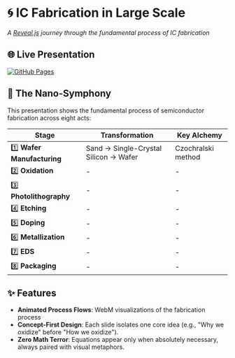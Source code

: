 # 🌀 IC Fabrication in Large Scale

*A [Reveal.js](http://lab.hakim.se/reveal-js/) journey through the fundamental process of IC fabrication*  

## 🌐 Live Presentation  
[![GitHub Pages](https://img.shields.io/badge/Explore-Slides-royalblue?style=for-the-badge&logo=github)](https://sliaghat.github.io/Fabrication-in-Large-Scale)  

## 🔬 The Nano-Symphony  

This presentation shows the fundamental process of semiconductor fabrication across eight acts:  

| Stage | Transformation | Key Alchemy |
|-------|---------------|-------------|
| 1️⃣ **Wafer Manufacturing** | Sand → Single-Crystal Silicon → Wafer | Czochralski method |
| 2️⃣ **Oxidation** | - | - |
| 3️⃣ **Photolithography** | - | - |
| 4️⃣ **Etching** | - | - |
| 5️⃣ **Doping** | - | - |
| 6️⃣ **Metallization** | - | - |
| 7️⃣ **EDS** | - | - |
| 8️⃣ **Packaging** | - | - |

## ✨ Features  

- **Animated Process Flows**: WebM visualizations of the fabrication process
- **Concept-First Design**: Each slide isolates one core idea (e.g., "Why we oxidize" before "How we oxidize").
- **Zero Math Terror**: Equations appear only when absolutely necessary, always paired with visual metaphors. 

